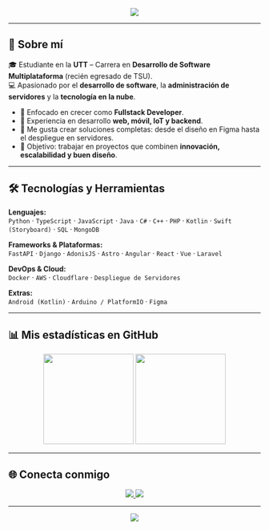 <!-- Banner -->
<p align="center">
  <img src="https://capsule-render.vercel.app/api?type=waving&color=gradient&height=180&section=header&text=👋%20Hola%2C%20soy%20Sebastian!&fontSize=40&fontAlignY=35&desc=Fullstack%20Developer%20|%20IoT%20Enthusiast%20|%20Cloud%20&descAlignY=55&descAlign=50" />
</p>

---

## 🚀 Sobre mí  
🎓 Estudiante en la **UTT** – Carrera en **Desarrollo de Software Multiplataforma** (recién egresado de TSU).  
💻 Apasionado por el **desarrollo de software**, la **administración de servidores** y la **tecnología en la nube**.  

- 🔹 Enfocado en crecer como **Fullstack Developer**.  
- 🔹 Experiencia en desarrollo **web, móvil, IoT y backend**.  
- 🔹 Me gusta crear soluciones completas: desde el diseño en Figma hasta el despliegue en servidores.  
- 🎯 Objetivo: trabajar en proyectos que combinen **innovación, escalabilidad y buen diseño**.  

---

## 🛠️ Tecnologías y Herramientas  

**Lenguajes:**  
`Python` · `TypeScript` · `JavaScript` · `Java` · `C#` · `C++` · `PHP` · `Kotlin` · `Swift (Storyboard)` · `SQL` · `MongoDB`  

**Frameworks & Plataformas:**  
`FastAPI` · `Django` · `AdonisJS` · `Astro` · `Angular` · `React` · `Vue` · `Laravel`  

**DevOps & Cloud:**  
`Docker` · `AWS` · `Cloudflare` · `Despliegue de Servidores`  

**Extras:**  
`Android (Kotlin)` · `Arduino / PlatformIO` · `Figma`  

---

## 📊 Mis estadísticas en GitHub  

<p align="center">
  <img src="https://github-readme-stats.vercel.app/api?username=SebastianRdzC04&show_icons=true&theme=radical" height="180em" />
  <img src="https://github-readme-stats.vercel.app/api/top-langs/?username=SebastianRdzC04&layout=compact&theme=radical" height="180em" />
</p>

---

## 🌐 Conecta conmigo  
<p align="center">
  <a href="https://www.linkedin.com/in/sebastian-rodriguez-contreras-906a43340/">
    <img src="https://img.shields.io/badge/LinkedIn-0e76a8?style=for-the-badge&logo=linkedin&logoColor=white"/>
  </a>
  <a href="https://portfolio.kysedomi.lat">
    <img src="https://img.shields.io/badge/Portfolio-000?style=for-the-badge&logo=vercel&logoColor=white"/>
  </a>
</p>

---

<!-- Footer -->
<p align="center">
  <img src="https://capsule-render.vercel.app/api?type=waving&color=gradient&height=120&section=footer"/>
</p>
